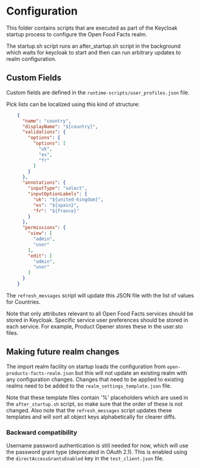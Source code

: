 # Configuration

This folder contains scripts that are executed as part of the Keycloak startup process to configure the Open Food Facts realm.

The startup.sh script runs an after_startup.sh script in the background which waits for keycloak to start and then can run arbitrary updates to realm configuration.

## Custom Fields

Custom fields are defined in the `runtime-scripts/user_profiles.json` file.

Pick lists can be localized using this kind of structure:

```json
    {
      "name": "country",
      "displayName": "${country}",
      "validations": {
        "options": {
          "options": [
            "uk",
            "es",
            "fr"
          ]
        }
      },
      "annotations": {
        "inputType": "select",
        "inputOptionLabels": {
          "uk": "${united-kingdom}",
          "es": "${spain}",
          "fr": "${france}"
        }
      },
      "permissions": {
        "view": [
          "admin",
          "user"
        ],
        "edit": [
          "admin",
          "user"
        ]
      }
    }
```

The `refresh_messages` script will update this JSON file with the list of values for Countries.

Note that only attributes relevant to all Open Food Facts services should be stored in Keycloak. Specific service user preferences should be stored in each service. For example, Product Opener stores these in the user.sto files.

## Making future realm changes

The import realm facility on startup loads the configuration from `open-products-facts-realm.json` but this will not update an existing realm with any configuration changes. Changes that need to be applied to existing realms need to be added to the `realm_settings_template.json` file.

Note that these template files contain '%' placeholders which are used in the `after_startup.sh` script, so make sure that the order of these is not changed. Also note that the `refresh_messages` script updates these templates and will sort all object keys alphabetically for clearer diffs.

### Backward compatibility

Username password authentication is still needed for now, which will use the password grant type (deprecated in OAuth 2.1). This is enabled using the `directAccessGrantsEnabled` key in the `test_client.json` file.
